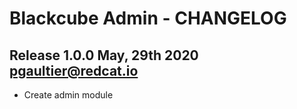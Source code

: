 Blackcube Admin - CHANGELOG 
===========================

Release 1.0.0 May, 29th 2020 <pgaultier@redcat.io>
--------------------------------------------------

 * Create admin module
